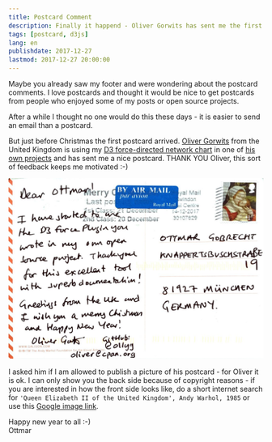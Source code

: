 ```yaml
---
title: Postcard Comment
description: Finally it happend - Oliver Gorwits has sent me the first postcard comment
tags: [postcard, d3js]
lang: en
publishdate: 2017-12-27
lastmod: 2017-12-27 20:00:00
---
```

Maybe you already saw my footer and were wondering about the postcard comments. I love postcards and thought it would be nice to get postcards from people who enjoyed some of my posts or open source projects.

After a while I thought no one would do this these days - it is easier to send an email than a postcard.

But just before Christmas the first postcard arrived. [Oliver Gorwits][1] from the United Kingdom is using my [D3 force-directed network chart][2] in one of [his own projects][3] and has sent me a nice postcard. THANK YOU Oliver, this sort of feedback keeps me motivated :-)

![Postcard Oliver Gorwits](2017-12-19-oliver-gorwits.jpg)

I asked him if I am allowed to publish a picture of his postcard - for Oliver it is ok. I can only show you the back side because of copyright reasons - if you are interested in how the front side looks like, do a short internet search for `'Queen Elizabeth II of the United Kingdom', Andy Warhol, 1985` or use this [Google image link][4].

Happy new year to all :-)<br>
Ottmar

[1]: https://github.com/ollyg
[2]: /posts/2015-02-20-d3js-force-directed-network-chart
[3]: http://netdisco.org/
[4]: https://goo.gl/images/Y6qutK
